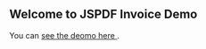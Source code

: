 ## Welcome to JSPDF Invoice Demo

You can [see the deomo here ](https://jinoshaji.github.io/jsPDF-Invoice/).
